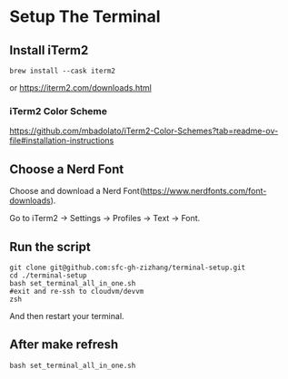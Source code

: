# Setup The Terminal
## Install iTerm2

```
brew install --cask iterm2
```

or https://iterm2.com/downloads.html 

### iTerm2 Color Scheme
https://github.com/mbadolato/iTerm2-Color-Schemes?tab=readme-ov-file#installation-instructions

## Choose a Nerd Font
Choose and download a Nerd Font(https://www.nerdfonts.com/font-downloads).

Go to iTerm2 -> Settings -> Profiles -> Text -> Font.

## Run the script
```
git clone git@github.com:sfc-gh-zizhang/terminal-setup.git
cd ./terminal-setup
bash set_terminal_all_in_one.sh
#exit and re-ssh to cloudvm/devvm
zsh
```
And then restart your terminal.

## After make refresh
```
bash set_terminal_all_in_one.sh
```
